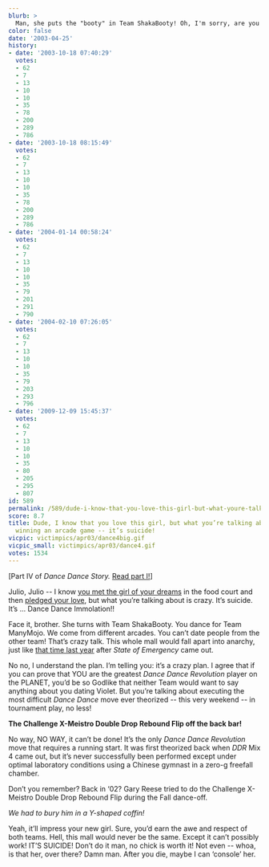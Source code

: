 ```yaml
---
blurb: >
  Man, she puts the "booty" in Team ShakaBooty! Oh, I'm sorry, are you still alive?
color: false
date: '2003-04-25'
history:
- date: '2003-10-18 07:40:29'
  votes:
  - 62
  - 7
  - 13
  - 10
  - 10
  - 35
  - 78
  - 200
  - 289
  - 786
- date: '2003-10-18 08:15:49'
  votes:
  - 62
  - 7
  - 13
  - 10
  - 10
  - 35
  - 78
  - 200
  - 289
  - 786
- date: '2004-01-14 00:58:24'
  votes:
  - 62
  - 7
  - 13
  - 10
  - 10
  - 35
  - 79
  - 201
  - 291
  - 790
- date: '2004-02-10 07:26:05'
  votes:
  - 62
  - 7
  - 13
  - 10
  - 10
  - 35
  - 79
  - 203
  - 293
  - 796
- date: '2009-12-09 15:45:37'
  votes:
  - 62
  - 7
  - 13
  - 10
  - 10
  - 35
  - 80
  - 205
  - 295
  - 807
id: 589
permalink: /589/dude-i-know-that-you-love-this-girl-but-what-youre-talking-about-isnt-merely-winning-an-arcade-game--its-suicide/
score: 8.7
title: Dude, I know that you love this girl, but what you’re talking about isn’t merely
  winning an arcade game -- it’s suicide!
vicpic: victimpics/apr03/dance4big.gif
vicpic_small: victimpics/apr03/dance4.gif
votes: 1534
---
```


\[Part IV of *Dance Dance Story.* [Read part I!](%ARTICLE[586]%)\]

Julio, Julio -- I know [you met the girl of your
dreams](%ARTICLE[587]%) in the food court and then [pledged your
love](%ARTICLE[588]%), but what you’re talking about is crazy. It’s
suicide. It’s ... Dance Dance Immolation!!

Face it, brother. She turns with Team ShakaBooty. You dance for Team
ManyMojo. We come from different arcades. You can’t date people from the
other team! That’s crazy talk. This whole mall would fall apart into
anarchy, just like [that time last year](%ARTICLE[311]%) after
*State of Emergency* came out.

No no, I understand the plan. I’m telling you: it’s a crazy plan. I
agree that if you can prove that YOU are the greatest *Dance Dance
Revolution* player on the PLANET, you’d be so Godlike that neither Team
would want to say anything about you dating Violet. But you’re talking
about executing the most difficult *Dance Dance* move ever theorized --
this very weekend -- in tournament play, no less!

**The Challenge X-Meistro Double Drop Rebound Flip off the back bar!**

No way, NO WAY, it can’t be done! It’s the only *Dance Dance Revolution*
move that requires a running start. It was first theorized back when
*DDR* Mix 4 came out, but it’s never successfully been performed except
under optimal laboratory conditions using a Chinese gymnast in a zero-g
freefall chamber.

Don’t you remember? Back in ‘02? Gary Reese tried to do the Challenge
X-Meistro Double Drop Rebound Flip during the Fall dance-off.

*We had to bury him in a Y-shaped coffin!*

Yeah, it’ll impress your new girl. Sure, you’d earn the awe and respect
of both teams. Hell, this mall would never be the same. Except it can’t
possibly work! IT’S SUICIDE! Don’t do it man, no chick is worth it! Not
even -- whoa, is that her, over there? Damn man. After you die, maybe I
can ‘console’ her.